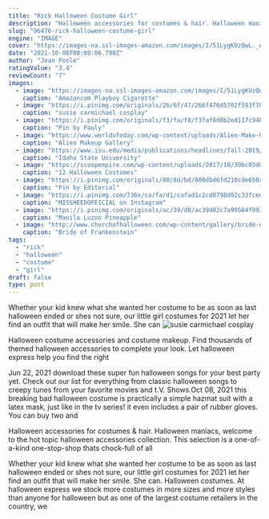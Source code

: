 ```yaml
---
title: "Rick Halloween Costume Girl"
description: "Halloween accessories for costumes & hair. Halloween maniacs, welcome to the hot topic halloween accessories collection. This selection is a one-of-a-kind one-stop-shop thats chock-full of all"
slug: "96476-rick-halloween-costume-girl"
engine: "IMAGE"
cover: "https://images-na.ssl-images-amazon.com/images/I/51LygKUzQwL._AC_UX679_.jpg"
date: "2021-10-08T08:08:06.798Z"
author: "Jean Poole"
ratingValue: "3.4"
reviewCount: "7"
images:
  - image: "https://images-na.ssl-images-amazon.com/images/I/51LygKUzQwL._AC_UX679_.jpg"
    caption: "Amazoncom Playboy Cigarette"
  - image: "https://i.pinimg.com/originals/26/6f/47/266f476d5702f593f70d278291e30067.jpg"
    caption: "susie carmichael cosplay"
  - image: "https://i.pinimg.com/originals/f3/fa/f8/f3faf8d8b2ed117c94bc51a53d141da0.jpg"
    caption: "Pin by Pauly"
  - image: "https://www.worldufoday.com/wp-content/uploads/Alien-Make-Up37.jpg"
    caption: "Alien Makeup Gallery"
  - image: "https://www.isu.edu/media/publications/headlines/fall-2019/CWHOGLodore2.JPG"
    caption: "Idaho State University"
  - image: "https://scoopempire.com/wp-content/uploads/2017/10/39bc03d08880ce3c8b88e3f6886390bc-rick-and-morty-costume-rick-and-morty-cosplay.jpg"
    caption: "12 Halloween Costumes"
  - image: "https://i.pinimg.com/originals/80/8d/bd/808dbd6fd210cde650afb940dcd0f801.jpg"
    caption: "Pin by Editorial"
  - image: "https://i.pinimg.com/736x/ca/fa/d1/cafad1c2cd0798d02c33fceeeb00197e.jpg"
    caption: "MISSHEEDOFFICIAL on Instagram"
  - image: "https://i.pinimg.com/originals/ac/39/d0/ac39d02c7a99584f9936a6c69fa7afba.jpg"
    caption: "Manila Luzon Pineapple"
  - image: "http://www.churchofhalloween.com/wp-content/gallery/bride-of-frankenstein-costumes/bride-of-frankenstein-costumes.png"
    caption: "Bride of Frankenstein"
tags:
  - "rick"
  - "halloween"
  - "costume"
  - "girl"
draft: false
type: post
---
```


Whether your kid knew what she wanted her costume to be as soon as last halloween ended or shes not sure, our little girl costumes for 2021 let her find an outfit that will make her smile. She can
![susie carmichael cosplay](https://i.pinimg.com/originals/26/6f/47/266f476d5702f593f70d278291e30067.jpg "susie carmichael cosplay")

Halloween costume accessories and costume makeup. Find thousands of themed halloween accessories to complete your look. Let halloween express help you find the right
<!--inArticleAds-->

<!--galleryOne-->

Jun 22, 2021 download these super fun halloween songs for your best party yet. Check out our list for everything from classic halloween songs to creepy tunes from your favorite movies and t.V. Shows.Oct 08, 2021 this breaking bad halloween costume is practically a simple hazmat suit with a latex mask, just like in the tv series! it even includes a pair of rubber gloves. You can buy two and
<!--inArticleAds-->

<!--galleryTwo-->

Halloween accessories for costumes & hair. Halloween maniacs, welcome to the hot topic halloween accessories collection. This selection is a one-of-a-kind one-stop-shop thats chock-full of all
<!--galleryThree-->

Whether your kid knew what she wanted her costume to be as soon as last halloween ended or shes not sure, our little girl costumes for 2021 let her find an outfit that will make her smile. She can. Halloween costumes. At halloween express we stock more costumes in more sizes and more styles than anyone for halloween but as one of the largest costume retailers in the country, we